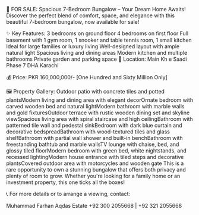 🏡 FOR SALE: Spacious 7-Bedroom Bungalow – Your Dream Home Awaits!
Discover the perfect blend of comfort, space, and elegance with this beautiful 7-bedroom bungalow, now available for sale!

✨ Key Features:
3 bedrooms on ground floor
4 bedrooms on first floor
Full basement with 1 gym room, 1 snooker and table tennis room, 1 small kitchen
Ideal for large families or luxury living
Well-designed layout with ample natural light
Spacious living and dining areas
Modern kitchen and multiple bathrooms
Private garden and parking space
📍 Location: Main Kh e Saadi Phase 7 DHA Karachi

💰 Price: PKR 160,000,000/- [One Hundred and Sixty Million Only]

🖼️ Property Gallery:
Outdoor patio with concrete tiles and potted plantsModern living and dining area with elegant decorOrnate bedroom with carved wooden bed and natural lightModern bathroom with marble walls and gold fixturesOutdoor terrace with rustic wooden dining set and skyline viewSpacious living area with spiral staircase and high ceilingBathroom with patterned tile wall and pedestal sinkBedroom with dark blue curtain and decorative bedspreadBathroom with wood-textured tiles and glass shelfBathroom with partial wall shower and built-in benchBathroom with freestanding bathtub and marble wallsTV lounge with chaise, bed, and glossy tiled floorModern bedroom with green bed, white nightstands, and recessed lightingModern house entrance with tiled steps and decorative plantsCovered outdoor area with motorcycles and wooden gate
This is a rare opportunity to own a stunning bungalow that offers both privacy and plenty of room to grow. Whether you're looking for a family home or an investment property, this one ticks all the boxes!

📞 For more details or to arrange a viewing, contact:

Muhammad Farhan
Aqdas Estate
+92 300 2055668 | +92 321 2055668
